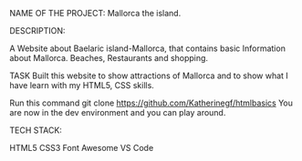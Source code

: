 NAME OF THE PROJECT:
Mallorca the island.

DESCRIPTION:

A Website about Baelaric island-Mallorca, that contains basic Information about Mallorca. Beaches, Restaurants and shopping.

TASK
Built this website to show attractions of Mallorca and to show what I have learn with my HTML5, CSS skills.



Run this command git clone https://github.com/Katherinegf/htmlbasics
You are now in the dev environment and you can play around.

TECH STACK:

HTML5
CSS3
Font Awesome
VS Code

